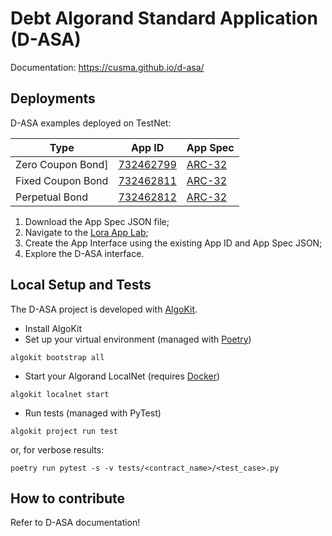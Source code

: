 # Debt Algorand Standard Application (D-ASA)

Documentation: https://cusma.github.io/d-asa/

## Deployments

D-ASA examples deployed on TestNet:

| Type              | App ID                                                             | App Spec                                                                                                                  |
|-------------------|--------------------------------------------------------------------|---------------------------------------------------------------------------------------------------------------------------|
| Zero Coupon Bond] | [732462799](https://lora.algokit.io/testnet/application/732462799) | [ARC-32](https://github.com/cusma/d-asa/blob/main/smart_contracts/artifacts/zero_coupon_bond/ZeroCouponBond.arc32.json)   |
| Fixed Coupon Bond | [732462811](https://lora.algokit.io/testnet/application/732462811) | [ARC-32](https://github.com/cusma/d-asa/blob/main/smart_contracts/artifacts/fixed_coupon_bond/FixedCouponBond.arc32.json) |
| Perpetual Bond    | [732462812](https://lora.algokit.io/testnet/application/732462812) | [ARC-32](https://github.com/cusma/d-asa/blob/main/smart_contracts/artifacts/perpetual_bond/PerpetualBond.arc32.json)      |

1. Download the App Spec JSON file;
1. Navigate to the [Lora App Lab](https://lora.algokit.io/testnet/app-lab);
1. Create the App Interface using the existing App ID and App Spec JSON;
1. Explore the D-ASA interface.

## Local Setup and Tests

The D-ASA project is developed with [AlgoKit](https://algorand.co/algokit).

- Install AlgoKit
- Set up your virtual environment (managed with [Poetry](https://python-poetry.org/))

```shell
algokit bootstrap all
```

- Start your Algorand LocalNet (requires [Docker](https://www.docker.com/get-started/))

```shell
algokit localnet start
```

- Run tests (managed with PyTest)

```shell
algokit project run test
```

or, for verbose results:

```shell
poetry run pytest -s -v tests/<contract_name>/<test_case>.py
```

## How to contribute

Refer to D-ASA documentation!
